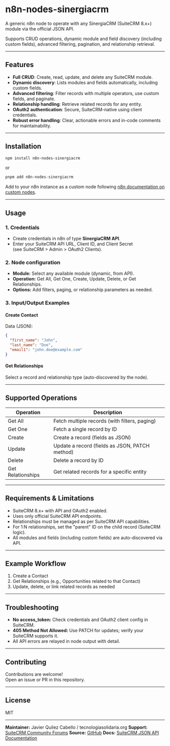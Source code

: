 
# n8n-nodes-sinergiacrm

A generic n8n node to operate with any SinergiaCRM (SuiteCRM 8.x+) module via the official JSON API.

Supports CRUD operations, dynamic module and field discovery (including custom fields), advanced filtering, pagination, and relationship retrieval.

---

## Features

- **Full CRUD**: Create, read, update, and delete any SuiteCRM module.
- **Dynamic discovery**: Lists modules and fields automatically, including custom fields.
- **Advanced filtering**: Filter records with multiple operators, use custom fields, and paginate.
- **Relationship handling**: Retrieve related records for any entity.
- **OAuth2 authentication**: Secure, SuiteCRM-native using client credentials.
- **Robust error handling**: Clear, actionable errors and in-code comments for maintainability.

---

## Installation

```sh
npm install n8n-nodes-sinergiacrm
```

or

```sh
pnpm add n8n-nodes-sinergiacrm
```

Add to your n8n instance as a custom node following [n8n documentation on custom nodes](https://docs.n8n.io/integrations/creating-nodes/code/create-node/).

---

## Usage

### 1. Credentials

- Create credentials in n8n of type **SinergiaCRM API**.
- Enter your SuiteCRM API URL, Client ID, and Client Secret  
  (see SuiteCRM > Admin > OAuth2 Clients).

### 2. Node configuration

- **Module:** Select any available module (dynamic, from API).
- **Operation:** Get All, Get One, Create, Update, Delete, or Get Relationships.
- **Options:** Add filters, paging, or relationship parameters as needed.

### 3. Input/Output Examples

#### Create Contact  
Data (JSON):

```json
{
  "first_name": "John",
  "last_name": "Doe",
  "email1": "john.doe@example.com"
}
```

#### Get Relationships  
Select a record and relationship type (auto-discovered by the node).

---

## Supported Operations

| Operation           | Description                                   |
|---------------------|-----------------------------------------------|
| Get All             | Fetch multiple records (with filters, paging) |
| Get One             | Fetch a single record by ID                   |
| Create              | Create a record (fields as JSON)              |
| Update              | Update a record (fields as JSON, PATCH method)|
| Delete              | Delete a record by ID                         |
| Get Relationships   | Get related records for a specific entity     |

---

## Requirements & Limitations

- SuiteCRM 8.x+ with API and OAuth2 enabled.
- Uses only official SuiteCRM API endpoints.
- Relationships must be managed as per SuiteCRM API capabilities.
- For 1:N relationships, set the "parent" ID on the child record (SuiteCRM logic).
- All modules and fields (including custom fields) are auto-discovered via API.

---

## Example Workflow

1. Create a Contact
2. Get Relationships (e.g., Opportunities related to that Contact)
3. Update, delete, or link related records as needed

---

## Troubleshooting

- **No access_token:** Check credentials and OAuth2 client config in SuiteCRM.
- **405 Method Not Allowed:** Use PATCH for updates; verify your SuiteCRM supports it.
- All API errors are relayed in node output with detail.

---

## Contributing

Contributions are welcome!  
Open an issue or PR in this repository.

---

## License

MIT

---

**Maintainer:** Javier Quilez Cabello / tecnologiasolidaria.org
**Support:** [SuiteCRM Community Forums](https://community.suitecrm.com/)
**Source:** [GitHub](https://github.com/tecnologiasolidaria/n8n-nodes-sinergiacrm)
**Docs:** [SuiteCRM JSON API Documentation](https://docs.suitecrm.com/developer/api/developer-setup-guide/json-api/)
